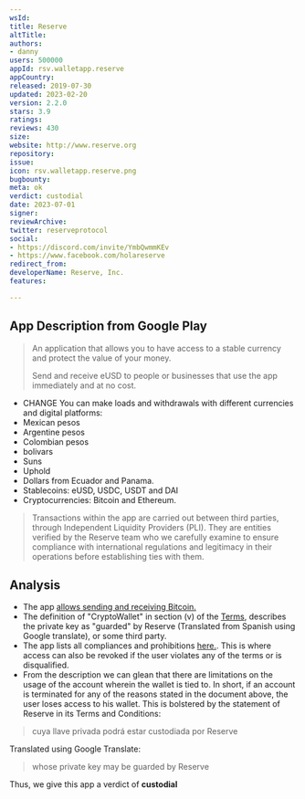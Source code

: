 ```yaml
---
wsId: 
title: Reserve
altTitle: 
authors:
- danny
users: 500000
appId: rsv.walletapp.reserve
appCountry: 
released: 2019-07-30
updated: 2023-02-20
version: 2.2.0
stars: 3.9
ratings: 
reviews: 430
size: 
website: http://www.reserve.org
repository: 
issue: 
icon: rsv.walletapp.reserve.png
bugbounty: 
meta: ok
verdict: custodial
date: 2023-07-01
signer: 
reviewArchive: 
twitter: reserveprotocol
social:
- https://discord.com/invite/YmbQwmmKEv
- https://www.facebook.com/holareserve
redirect_from: 
developerName: Reserve, Inc.
features: 

---
```


## App Description from Google Play

> An application that allows you to have access to a stable currency and protect the value of your money.
>
> Send and receive eUSD to people or businesses that use the app immediately and at no cost.
>
- CHANGE
You can make loads and withdrawals with different currencies and digital platforms:
- Mexican pesos
- Argentine pesos
- Colombian pesos
- bolivars
- Suns
- Uphold
- Dollars from Ecuador and Panama.
- Stablecoins: eUSD, USDC, USDT and DAI
- Cryptocurrencies: Bitcoin and Ethereum.

> Transactions within the app are carried out between third parties, through Independent Liquidity Providers (PLI). They are entities verified by the Reserve team who we carefully examine to ensure compliance with international regulations and legitimacy in their operations before establishing ties with them.

## Analysis

- The app [allows sending and receiving Bitcoin.](https://intercom.help/reserve/es/articles/6622001-como-enviar-criptomonedas-en-la-opcion-de-transacciones-btc-eth)
- The definition of "CryptoWallet" in section (v) of the [Terms](https://intercom.help/reserve/es/articles/7207736-terminos-y-condiciones-mexico), describes the private key as "guarded" by Reserve (Translated from Spanish using Google translate), or some third party.
- The app lists all compliances and prohibitions [here.](https://intercom.help/reserve/es/articles/5166389-acuerdo-de-usuario-de-reserve-app). This is where access can also be revoked if the user violates any of the terms or is disqualified.
- From the description we can glean that there are limitations on the usage of the account wherein the wallet is tied to. In short, if an account is terminated for any of the reasons stated in the document above, the user loses access to his wallet. This is bolstered by the statement of Reserve in its Terms and Conditions:

> cuya llave privada podrá estar custodiada por Reserve

Translated using Google Translate:

> whose private key may be guarded by Reserve

Thus, we give this app a verdict of **custodial**
